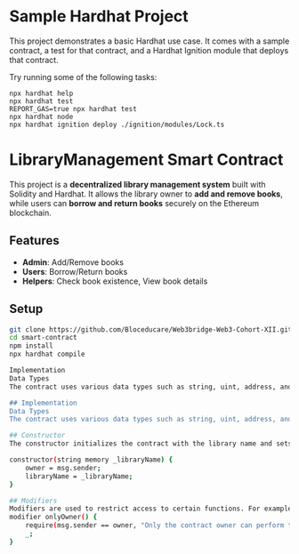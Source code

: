 # Sample Hardhat Project

This project demonstrates a basic Hardhat use case. It comes with a sample contract, a test for that contract, and a Hardhat Ignition module that deploys that contract.

Try running some of the following tasks:

```shell
npx hardhat help
npx hardhat test
REPORT_GAS=true npx hardhat test
npx hardhat node
npx hardhat ignition deploy ./ignition/modules/Lock.ts
```

# LibraryManagement Smart Contract
This project is a **decentralized library management system** built with Solidity and Hardhat. It allows the library owner to **add and remove books**, while users can **borrow and return books** securely on the Ethereum blockchain.

## Features
- **Admin**: Add/Remove books
- **Users**: Borrow/Return books
- **Helpers**: Check book existence, View book details

## Setup
```sh
git clone https://github.com/Bloceducare/Web3bridge-Web3-Cohort-XII.git
cd smart-contract
npm install
npx hardhat compile

Implementation
Data Types
The contract uses various data types such as string, uint, address, and bool to manage the library's state.

## Implementation
Data Types
The contract uses various data types such as string, uint, address, and bool to manage the library's state.

## Constructor
The constructor initializes the contract with the library name and sets the deployer as the owner.

constructor(string memory _libraryName) {
    owner = msg.sender;
    libraryName = _libraryName;
}

## Modifiers
Modifiers are used to restrict access to certain functions. For example, onlyOwner ensures that only the contract owner can add or remove books.
modifier onlyOwner() {
    require(msg.sender == owner, "Only the contract owner can perform this action.");
    _;
}